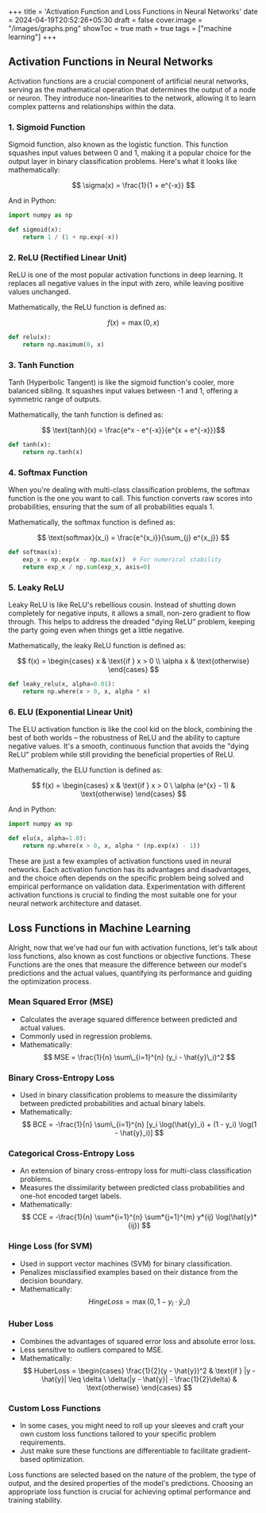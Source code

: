 +++
title = 'Activation Function and Loss Functions in Neural Networks'
date = 2024-04-19T20:52:26+05:30
draft = false
cover.image = "/images/graphs.png"
showToc = true
math = true
tags = ["machine learning"]
+++

## Activation Functions in Neural Networks

Activation functions are a crucial component of artificial neural networks, serving as the mathematical operation that determines the output of a node or neuron. They introduce non-linearities to the network, allowing it to learn complex patterns and relationships within the data.

### 1. Sigmoid Function

Sigmoid function, also known as the logistic function. This function squashes input values between 0 and 1, making it a popular choice for the output layer in binary classification problems. Here's what it looks like mathematically:

$$ \sigma(x) = \frac{1}{1 + e^{-x}} $$

And in Python:

```python
import numpy as np

def sigmoid(x):
    return 1 / (1 + np.exp(-x))
```

### 2. ReLU (Rectified Linear Unit)

ReLU is one of the most popular activation functions in deep learning. It replaces all negative values in the input with zero, while leaving positive values unchanged.

Mathematically, the ReLU function is defined as:

$$ f(x) = \max(0, x) $$

```python
def relu(x):
    return np.maximum(0, x)
```

### 3. Tanh Function

Tanh (Hyperbolic Tangent) is like the sigmoid function's cooler, more balanced sibling. It squashes input values between -1 and 1, offering a symmetric range of outputs.

Mathematically, the tanh function is defined as:

$$ \text{tanh}(x) = \frac{e^x - e^{-x}}{e^{x + e^{-x}}}$$

```python
def tanh(x):
    return np.tanh(x)
```

### 4. Softmax Function

When you're dealing with multi-class classification problems, the softmax function is the one you want to call. This function converts raw scores into probabilities, ensuring that the sum of all probabilities equals 1.

Mathematically, the softmax function is defined as:

$$
 \text{softmax}(x_i) = \frac{e^{x_i}}{\sum_{j} e^{x_j}}
$$

```python
def softmax(x):
    exp_x = np.exp(x - np.max(x))  # For numerical stability
    return exp_x / np.sum(exp_x, axis=0)
```

### 5. Leaky ReLU

Leaky ReLU is like ReLU's rebellious cousin. Instead of shutting down completely for negative inputs, it allows a small, non-zero gradient to flow through. This helps to address the dreaded "dying ReLU" problem, keeping the party going even when things get a little negative.

Mathematically, the leaky ReLU function is defined as:

$$
f(x) = \begin{cases} x & \text{if } x > 0 \\ \alpha x & \text{otherwise} \end{cases}
$$

```python
def leaky_relu(x, alpha=0.01):
    return np.where(x > 0, x, alpha * x)
```

### 6. ELU (Exponential Linear Unit)

The ELU activation function is like the cool kid on the block, combining the best of both worlds – the robustness of ReLU and the ability to capture negative values. It's a smooth, continuous function that avoids the "dying ReLU" problem while still providing the beneficial properties of ReLU.

Mathematically, the ELU function is defined as:

$$ f(x) = \begin{cases} x & \text{if } x > 0 \ \alpha (e^{x} - 1) & \text{otherwise} \end{cases} $$

And in Python:

```python
import numpy as np

def elu(x, alpha=1.0):
    return np.where(x > 0, x, alpha * (np.exp(x) - 1))
```

These are just a few examples of activation functions used in neural networks. Each activation function has its advantages and disadvantages, and the choice often depends on the specific problem being solved and empirical performance on validation data. Experimentation with different activation functions is crucial to finding the most suitable one for your neural network architecture and dataset.

## Loss Functions in Machine Learning

Alright, now that we've had our fun with activation functions, let's talk about loss functions, also known as cost functions or objective functions. These Functions are the ones that measure the difference between our model's predictions and the actual values, quantifying its performance and guiding the optimization process.

### Mean Squared Error (MSE)

- Calculates the average squared difference between predicted and actual values.
- Commonly used in regression problems.
- Mathematically: $$ MSE = \frac{1}{n} \sum\_{i=1}^{n} (y_i - \hat{y}\_i)^2 $$

### Binary Cross-Entropy Loss

- Used in binary classification problems to measure the dissimilarity between predicted probabilities and actual binary labels.
- Mathematically: $$ BCE = -\frac{1}{n} \sum\_{i=1}^{n} [y_i \log(\hat{y}_i) + (1 - y_i) \log(1 - \hat{y}_i)] $$

### Categorical Cross-Entropy Loss

- An extension of binary cross-entropy loss for multi-class classification problems.
- Measures the dissimilarity between predicted class probabilities and one-hot encoded target labels.
- Mathematically: $$ CCE = -\frac{1}{n} \sum*{i=1}^{n} \sum*{j=1}^{m} y*{ij} \log(\hat{y}*{ij}) $$

### Hinge Loss (for SVM)

- Used in support vector machines (SVM) for binary classification.
- Penalizes misclassified examples based on their distance from the decision boundary.
- Mathematically: $$ HingeLoss = \max(0, 1 - y_i \cdot \hat{y}\_i) $$

### Huber Loss

- Combines the advantages of squared error loss and absolute error loss.
- Less sensitive to outliers compared to MSE.
- Mathematically: $$ HuberLoss = \begin{cases} \frac{1}{2}(y - \hat{y})^2 & \text{if } |y - \hat{y}| \leq \delta \ \delta(|y - \hat{y}| - \frac{1}{2}\delta) & \text{otherwise} \end{cases} $$

### Custom Loss Functions

- In some cases, you might need to roll up your sleeves and craft your own custom loss functions tailored to your specific problem requirements.
- Just make sure these functions are differentiable to facilitate gradient-based optimization.

Loss functions are selected based on the nature of the problem, the type of output, and the desired properties of the model's predictions. Choosing an appropriate loss function is crucial for achieving optimal performance and training stability.

